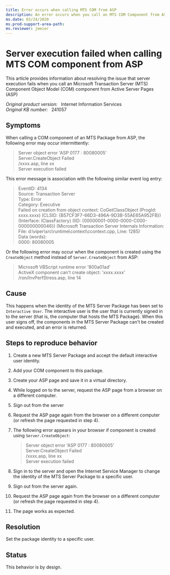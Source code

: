 ```yaml
---
title: Error occurs when calling MTS COM from ASP
description: An error occurs when you call an MTS COM Component from ASP.
ms.date: 03/24/2020
ms.prod-support-area-path: 
ms.reviewer: jmeier
---
```

# Server execution failed when calling MTS COM component from ASP

This article provides information about resolving the issue that server execution fails when you call an Microsoft Transaction Server (MTS) Component Object Model (COM) component from Active Server Pages (ASP)

_Original product version:_ &nbsp; Internet Information Services  
_Original KB number:_ &nbsp; 241057

## Symptoms

When calling a COM component of an MTS Package from ASP, the following error may occur intermittently:

> Server object error 'ASP 0177 : 80080005'  
> Server.CreateObject Failed  
> /xxxx.asp, line xx  
> Server execution failed

This error message is association with the following similar event log entry:

> EventID: 4134  
> Source: Transaction Server  
> Type: Error  
> Category: Executive  
> Failed on creation from object context: CoGetClassObject (ProgId: xxxx.xxxx) (CLSID: {B57CF3F7-66D3-496A-9D3B-55AE65A952FB}) (Interface: IClassFactory) (IID: {00000001-0000-0000-C000-000000000046}) (Microsoft Transaction Server Internals Information: File: d:\viper\src\runtime\context\ccontext.cpp, Line: 1285)  
> Data (words):  
> 0000: 80080005

Or the following error may occur when the component is created using the `CreateObject` method instead of `Server.CreateObject` from ASP:

> Microsoft VBScript runtime error '800a01ad'  
> ActiveX component can't create object: 'xxxx.xxxx'  
> /ron/InvPerfStress.asp, line 14

## Cause

This happens when the identity of the MTS Server Package has been set to `Interactive User`. The interactive user is the user that is currently signed in to the server (that is, the computer that hosts the MTS Package). When this user signs off, the components in the MTS Server Package can't be created and executed, and an error is returned.

## Steps to reproduce behavior

1. Create a new MTS Server Package and accept the default interactive user identity.
2. Add your COM component to this package.
3. Create your ASP page and save it in a virtual directory.
4. While logged on to the server, request the ASP page from a browser on a different computer.
5. Sign out from the server
6. Request the ASP page again from the browser on a different computer (or refresh the page requested in step 4).
7. The following error appears in your browser if component is created using `Server.CreateObject`:

    > Server object error 'ASP 0177 : 80080005'  
    > Server.CreateObject Failed  
    > /xxxx.asp, line xx  
    > Server execution failed

8. Sign in to the server and open the Internet Service Manager to change the identity of the MTS Server Package to a specific user.
9. Sign out from the server again.
10. Request the ASP page again from the browser on a different computer (or refresh the page requested in step 4).
11. The page works as expected.

## Resolution

Set the package identity to a specific user.

## Status

This behavior is by design.
